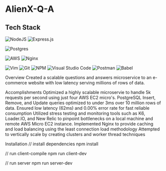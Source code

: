 # AlienX-Q-A


## Tech Stack
![NodeJS](https://img.shields.io/badge/node.js-6DA55F?style=for-the-badge&logo=node.js&logoColor=white)
![Express.js](https://img.shields.io/badge/Express.js-000000?style=for-the-badge&logo=express&logoColor=white)

![Postgres](https://img.shields.io/badge/postgres-%23316192.svg?style=for-the-badge&logo=postgresql&logoColor=white)

![AWS](https://img.shields.io/badge/AWS-%23FF9900.svg?style=for-the-badge&logo=amazon-aws&logoColor=white) 
![Nginx](https://img.shields.io/badge/nginx-%23009639.svg?style=for-the-badge&logo=nginx&logoColor=white)

![Vim](https://img.shields.io/badge/VIM-%2311AB00.svg?style=for-the-badge&logo=vim&logoColor=white) 
![Git](https://img.shields.io/badge/git-%23F05033.svg?style=for-the-badge&logo=git&logoColor=white) 
![NPM](https://img.shields.io/badge/NPM-%23000000.svg?style=for-the-badge&logo=npm&logoColor=white) 
![Visual Studio Code](https://img.shields.io/badge/Visual_Studio_Code-0078D4?style=for-the-badge&logo=visual%20studio%20code&logoColor=white)
![Postman](https://img.shields.io/badge/Postman-FF6C37?style=for-the-badge&logo=Postman&logoColor=white)
![Babel](https://img.shields.io/badge/Babel-F9DC3e?style=for-the-badge&logo=babel&logoColor=black) 


Overview
Created a scalable questions and answers microservice to an e-commerce website with low latency serving millions of rows of data.

Accomplishments
Optimized a highly scalable microservie to handle 5k requests per second using just four AWS EC2 micro's.
PostgreSQL Insert, Remove, and Update queries optimized to under 3ms over 10 million rows of data.
Ensured low latency (62ms) and 0.00% error rate for fast reliable consumption
Utilized stress testing and monitoring tools such as K6, Loader.IO, and New Relic to pinpoint bottlenecks on a local machine and remote AWS Micro EC2 instance.
Implemented Nginx to provide caching and load balancing using the least connection load methodology
Attempted to vertically scale by creating clusters and worker thread techniques

Installation
// install dependencies
npm install

// run client-compile
npm run client-dev

// run server
npm run server-dev


